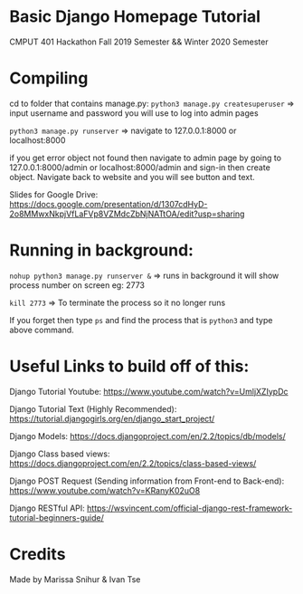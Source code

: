 
# Basic Django Homepage Tutorial

CMPUT 401 Hackathon Fall 2019 Semester && Winter 2020 Semester

# Compiling
  cd to folder that contains manage.py:
  `python3 manage.py createsuperuser` => input username and password you will use to log into admin pages
  
  `python3 manage.py runserver` => navigate to 127.0.0.1:8000 or localhost:8000
  
  if you get error object not found then navigate to admin page by going to 127.0.0.1:8000/admin or localhost:8000/admin and sign-in then create object. Navigate back to website and you will see button and text.

Slides for Google Drive: https://docs.google.com/presentation/d/1307cdHyD-2o8MMwxNkpjVfLaFVp8VZMdcZbNjNATtOA/edit?usp=sharing

# Running in background:
  `nohup python3 manage.py runserver &` => runs in background it will show process number on screen eg: 2773
  
  `kill 2773` => To terminate the process so it no longer runs 
  
  If you forget then type `ps` and find the process that is `python3` and type above command.

# Useful Links to build off of this:

Django Tutorial Youtube:
  https://www.youtube.com/watch?v=UmljXZIypDc
  
Django Tutorial Text (Highly Recommended):
  https://tutorial.djangogirls.org/en/django_start_project/

Django Models:
  https://docs.djangoproject.com/en/2.2/topics/db/models/

Django Class based views:
  https://docs.djangoproject.com/en/2.2/topics/class-based-views/

Django POST Request (Sending information from Front-end to Back-end):
  https://www.youtube.com/watch?v=KRanyK02uO8

Django RESTful API:
  https://wsvincent.com/official-django-rest-framework-tutorial-beginners-guide/

# Credits
Made by Marissa Snihur & Ivan Tse
